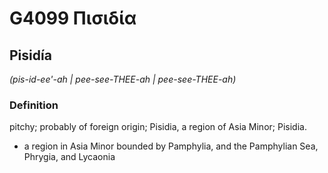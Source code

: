 # G4099 Πισιδία

## Pisidía

_(pis-id-ee'-ah | pee-see-THEE-ah | pee-see-THEE-ah)_

### Definition

pitchy; probably of foreign origin; Pisidia, a region of Asia Minor; Pisidia.

- a region in Asia Minor bounded by Pamphylia, and the Pamphylian Sea, Phrygia, and Lycaonia

